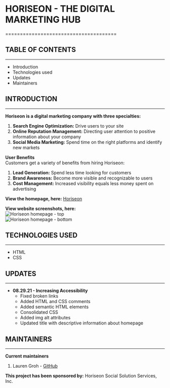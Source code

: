 # HORISEON - THE DIGITAL MARKETING HUB
======================================

## TABLE OF CONTENTS
--------------------

* Introduction
* Technologies used
* Updates
* Maintainers


## INTRODUCTION
--------------

**Horiseon is a digital marketing company with three specialties:**
1. **Search Engine Optimization:** Drive users to your site
2. **Online Reputation Management:** Directing user attention to positive 
information about your company
3. **Social Media Marketing:** Spend time on the right platforms and 
identify new markets

**User Benefits**  
Customers get a variety of benefits from hiring Horiseon:
1. **Lead Generation:** Spend less time looking for customers
2. **Brand Awareness:** Become more visible and recognizable to users
3. **Cost Management:** Increased visibility equals less money spent 
on advertising

**View the homepage, here:** [Horiseon](https://github.com/GrohTech/horiseon/blob/3b611ed01a001682c2f7032fe72ce5840d0fb3b6/index.html "Horiseon Homepage")

**View website screenshots, here:**  
![Horiseon homepage - top](/assets/images/horiseon-screenshot-1.jpg "Horiseon homepage - top")  
![Horiseon homepage - bottom](/assets/images/horiseon-screenshot-2.jpg "Horiseon homepage -bottom") 

## TECHNOLOGIES USED
--------------------

* HTML
* CSS


## UPDATES
----------

* **08.29.21 - Increasing Accessibility**
    * Fixed broken links
    * Added HTML and CSS comments 
    * Added semantic HTML elements
    * Consolidated CSS
    * Added img alt attributes
    * Updated title with descriptive information about homepage


## MAINTAINERS
--------------

**Current maintainers**
1. Lauren Groh - [GitHub](https://github.com/GrohTech "GitHub Profile")

**This project has been sponsored by:**
Horiseon Social Solution Services, Inc.